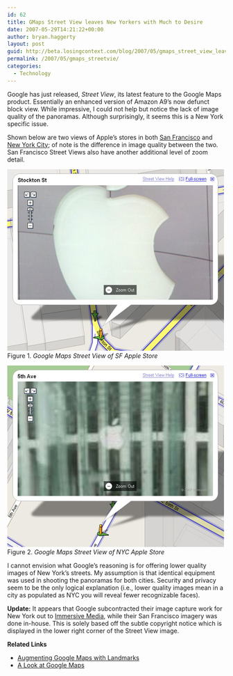 ```yaml
---
id: 62
title: GMaps Street View leaves New Yorkers with Much to Desire
date: 2007-05-29T14:21:22+00:00
author: bryan.haggerty
layout: post
guid: http://beta.losingcontext.com/blog/2007/05/gmaps_street_view_leaves_new_yorkers_with_much_to_desire.php
permalink: /2007/05/gmaps_streetvie/
categories:
  - Technology
---
```

Google has just released, _Street View_, its latest feature to the Google Maps product. Essentially an enhanced version of Amazon A9&#8217;s now defunct block view. While impressive, I could not help but notice the lack of image quality of the panoramas. Although surprisingly, it seems this is a New York specific issue.

Shown below are two views of Apple&#8217;s stores in both [San Francisco](http://maps.google.com/maps?f=q&hl=en&q=1+Stockton+St&sll=37.785915,-122.406299&sspn=0.001664,0.001896&ie=UTF8&ll=37.786333,-122.406036&spn=0.001664,0.002776&z=19&om=1&layer=c&cbll=37.785821,-122.406221&cbp=1,278.796237348706,0.224027323783593,3) and [New York City](http://maps.google.com/maps?f=q&hl=en&q=767+Fifth+Ave.+new+york+ny&sll=37.786333,-122.406152&sspn=0.001645,0.001658&ie=UTF8&ll=40.764236,-73.973238&spn=0.001576,0.001658&z=19&om=1&layer=c&cbll=40.763939,-73.973264&cbp=1,115.294117647059,0.45281862745098,2); of note is the difference in image quality between the two. San Francisco Street Views also have another additional level of zoom detail.

<p class="figure-centered">
  <a href="http://maps.google.com/maps?f=q&hl=en&q=1+Stockton+St&sll=37.785915,-122.406299&sspn=0.001664,0.001896&ie=UTF8&ll=37.786333,-122.406036&spn=0.001664,0.002776&z=19&om=1&layer=c&cbll=37.785821,-122.406221&cbp=1,278.796237348706,0.224027323783593,3"><img src="/blog/wp-content/uploads/legacy/gmaps-streetview-sf.jpg" alt="Google Maps Street View of SF Apple Store" height="417" width="500" /></a><br /> Figure 1. <em>Google Maps Street View of SF Apple Store</em>
</p>

<p class="figure-centered">
  <a href="http://maps.google.com/maps?f=q&hl=en&q=767+Fifth+Ave.+new+york+ny&sll=37.786333,-122.406152&sspn=0.001645,0.001658&ie=UTF8&ll=40.764236,-73.973238&spn=0.001576,0.001658&z=19&om=1&layer=c&cbll=40.763939,-73.973264&cbp=1,115.294117647059,0.45281862745098,2"><img src="/blog/wp-content/uploads/legacy/gmaps-streetview-nyc.jpg" alt="Google Maps Street View of NYC Apple Store" height="417" width="500" /></a><br /> Figure 2. <em>Google Maps Street View of NYC Apple Store</em>
</p>

I cannot envision what Google&#8217;s reasoning is for offering lower quality images of New York&#8217;s streets. My assumption is that identical equipment was used in shooting the panoramas for both cities. Security and privacy seem to be the only logical explanation (i.e., lower quality images mean in a city as populated as NYC you will reveal fewer recognizable faces).

<div class="update">
  <strong>Update:</strong> It appears that Google subcontracted their image capture work for New York out to <a href="http://www.immersivemedia.com/">Immersive Media</a>, while their San Francisco imagery was done in-house. This is solely based off the subtle copyright notice which is displayed in the lower right corner of the Street View image.
</div>

<div class="related-links">
  <p>
    <strong>Related Links</strong>
  </p>
  
  <ul>
    <li>
      <a href="/blog/2005/03/augmenting_goog.php">Augmenting Google Maps with Landmarks</a>
    </li>
    <li>
      <a href="http://www.losingcontext.com/blog/2005/02/google_maps.php">A Look at Google Maps</a>
    </li>
  </ul>
</div>